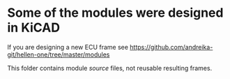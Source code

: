 # Some of the modules were designed in KiCAD

If you are designing a new ECU frame see https://github.com/andreika-git/hellen-one/tree/master/modules

This folder contains module _source_ files, not reusable resulting frames.

